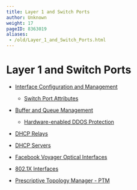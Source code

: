 ```yaml
---
title: Layer 1 and Switch Ports
author: Unknown
weight: 17
pageID: 8363019
aliases:
 - /old/Layer_1_and_Switch_Ports.html
---
```

# Layer 1 and Switch Ports

  - [Interface Configuration and
    Management](/old/Interface_Configuration_and_Management.html)
    
      - [Switch Port Attributes](/old/Switch_Port_Attributes.html)

  - [Buffer and Queue Management](/old/Buffer_and_Queue_Management.html)
    
      - [Hardware-enabled DDOS
        Protection](/old/Hardware-enabled_DDOS_Protection.html)

  - [DHCP Relays](/old/DHCP_Relays.html)

  - [DHCP Servers](/old/DHCP_Servers.html)

  - [Facebook Voyager Optical
    Interfaces](/old/Facebook_Voyager_Optical_Interfaces.html)

  - [802.1X Interfaces](/old/802.1X_Interfaces.html)

  - [Prescriptive Topology Manager -
    PTM](/old/Prescriptive_Topology_Manager_-_PTM.html)
